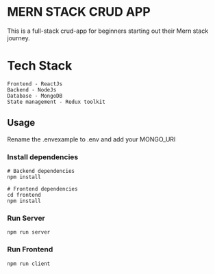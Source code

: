 # MERN STACK CRUD APP

This is a full-stack crud-app for beginners starting out their Mern stack journey.

# Tech Stack

```
Frontend - ReactJs
Backend - NodeJs
Database - MongoDB
State management - Redux toolkit

```
## Usage

Rename the .envexample to .env and add your MONGO_URI

### Install dependencies

```
# Backend dependencies
npm install

# Frontend dependencies
cd frontend
npm install
```

### Run Server

```
npm run server
```

### Run Frontend

```
npm run client
```
